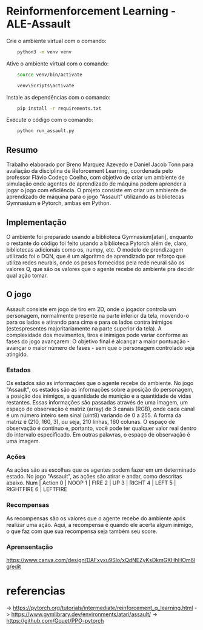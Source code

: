 # Reinformenforcement Learning - ALE-Assault

Crie o ambiente virtual com o comando:
```bash
    python3 -m venv venv
```

Ative o ambiente virtual com o comando:
```bash - Linux
    source venv/bin/activate
```
```bash - Windows
    venv\Scripts\activate
```
Instale as dependências com o comando:
```bash
    pip install -r requirements.txt

```
Execute o código com o comando:
```bash
    python run_assault.py
```

## Resumo
 Trabalho elaborado por Breno Marquez Azevedo e Daniel Jacob Tonn para avaliação da disciplina
de Reforcement Learning, coordenada pelo professor Flávio Codeço Coelho, com objetivo de  criar
um ambiente de simulação onde agentes de aprendizado de máquina podem aprender a jogar o jogo com 
eficiência. O projeto consiste em criar um ambiente de aprendizado de máquina para o jogo "Assault"
utilizando as bibliotecas Gymnasium e Pytorch, ambas em Python. 

## Implementação
O ambiente foi preparado usando a biblioteca Gymnasium[atari], enquanto o restante do código foi feito usando a biblioteca Pytorch além de, claro, bibliotecas adicionais como os, numpy, etc. O modelo de prendizagem utilizado foi o DQN, que é um algoritmo de aprendizado por reforço que utiliza redes neurais, onde os pesos fornecidos pela rede neural são os valores Q, que são os valores que o agente recebe do ambiente pra decidir qual ação tomar.

## O jogo
Assault consiste em jogo de tiro em 2D, onde o jogador controla um personagem, normalmente
 presente na parte inferior da tela, movendo-o para os lados e atirando  para cima e para os lados 
 contra inimigos (estespresentes majoritariamente na parte superior da tela). A complexidade dos 
 movimentos, tiros e inimigos pode variar conforme as fases do jogo avançarem. O objetivo final 
 é alcançar a maior pontuação - avançar o maior número de fases - sem que o personagem controlado
  seja atingido. 

### Estados
Os estados são as informações que o agente recebe do ambiente. No jogo "Assault", os estados são
 as informações sobre a posição do personagem, a posição dos inimigos, a quantidade de munição e
 a quantidade de vidas restantes. Essas informações são passadas através de uma imagem, um espaço de 
 observação é matriz (array) de 3 canais (RGB), onde cada canal é um número inteiro sem sinal (uint8)
  variando de 0 a 255. A forma da matriz é (210, 160, 3), ou seja, 210 linhas, 160 colunas.
O espaço de observação é contínuo e, portanto, você pode ter qualquer valor real dentro do intervalo
 especificado. Em outras palavras, o espaço de observação é uma imagem.


### Ações
As ações são as escolhas que os agentes podem fazer em um determinado estado. No jogo "Assault", as
 ações são atirar e andar, como descritas abaixo.
 Num  | Action
 0    | NOOP
 1    | FIRE
 2    | UP
 3    | RIGHT
 4    | LEFT
 5    | RIGHTFIRE
 6    | LEFTFIRE

### Recompensas
As recompensas são os valores que o agente recebe do ambiente após realizar uma ação.
Aqui, a recompensa é quando ele acerta algum inimigo, o que faz com que sua recompensa seja também seu score.


### Aprensentação
https://www.canva.com/design/DAFxyxu9Slo/xQdNEZyKsDkmGKHhHOm6lg/edit


# referencias
-> https://pytorch.org/tutorials/intermediate/reinforcement_q_learning.html
-> https://www.gymlibrary.dev/environments/atari/assault/
-> https://github.com/Gouet/PPO-pytorch


